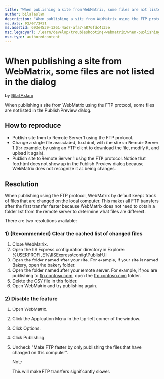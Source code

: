 ```yaml
---
title: "When publishing a site from WebMatrix, some files are not listed in the dialog"
author: bilalaslam
description: "When publishing a site from WebMatrix using the FTP protocol, some files are not listed in the Publish Preview dialog. How to reproduce Publish site from to..."
ms.date: 02/07/2011
ms.assetid: 693e4539-1261-4ad7-afa7-a876fdc4135e
msc.legacyurl: /learn/develop/troubleshooting-webmatrix/when-publishing-a-site-from-webmatrix-using-the-ftp-protocol-some-files-are-not-listed-in-the-publish-preview-dialog
msc.type: authoredcontent
---
```

# When publishing a site from WebMatrix, some files are not listed in the dialog

by [Bilal Aslam](https://github.com/bilalaslam)

When publishing a site from WebMatrix using the FTP protocol, some files are not listed in the Publish Preview dialog.

## How to reproduce

- Publish site from to Remote Server 1 using the FTP protocol.
- Change a single file associated, foo.html, with the site on Remote Server 1 (for example, by using an FTP client to download the file, modify it, and upload it again).
- Publish site to Remote Server 1 using the FTP protocol. Notice that foo.html does not show up in the Publish Preview dialog because WebMatrix does not recognize it as being changes.

## Resolution

When publishing using the FTP protocol, WebMatrix by default keeps track of files that are changed on the local computer. This makes all FTP transfers after the first transfer faster because WebMatrix does not need to obtain a folder list from the remote server to determine what files are different.

There are two resolutions available:

### 1) (Recommended) Clear the cached list of changed files

1. Close WebMatrix.
2. Open the IIS Express configuration directory in Explorer: %USERPROFILE%\IISExpress\config\PublishUI
3. Open the folder named after your site. For example, if your site is named Bakery, open the bakery folder.
4. Open the folder named after your remote server. For example, if you are publishing to [ftp.contoso.com](ftp://ftp.contoso.com/), open the [ftp.contoso.com](ftp://ftp.contoso.com/) folder.
5. Delete the CSV file in this folder.
6. Open WebMatrix and try publishing again.

### 2) Disable the feature

1. Open WebMatrix.
2. Click the Application Menu in the top-left corner of the window.
3. Click Options.
4. Click Publishing.
5. Uncheck "Make FTP faster by only publishing the files that have changed on this computer".

    > [!NOTE]
    > This will make FTP transfers significantly slower.
